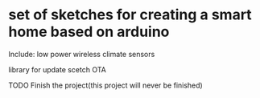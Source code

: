 # set of sketches for creating a smart home based on arduino

Include:
low power wireless climate sensors

library for update scetch OTA

TODO
Finish the project(this project will never be finished)
